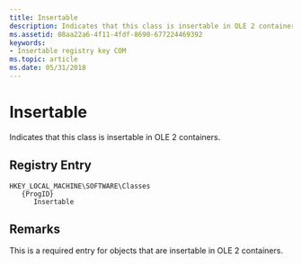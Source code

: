```yaml
---
title: Insertable
description: Indicates that this class is insertable in OLE 2 containers.
ms.assetid: 08aa22a6-4f11-4fdf-8690-677224469392
keywords:
- Insertable registry key COM
ms.topic: article
ms.date: 05/31/2018
---
```


# Insertable

Indicates that this class is insertable in OLE 2 containers.

## Registry Entry

```
HKEY_LOCAL_MACHINE\SOFTWARE\Classes
   {ProgID}
      Insertable
```

## Remarks

This is a required entry for objects that are insertable in OLE 2 containers.

 

 





